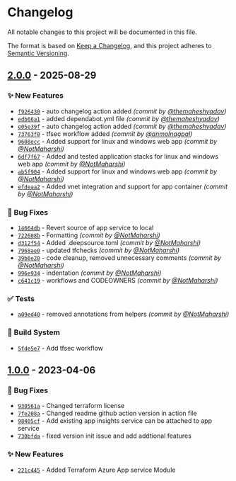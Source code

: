 # Changelog
All notable changes to this project will be documented in this file.

The format is based on [Keep a Changelog](https://keepachangelog.com/en/1.0.0/),
and this project adheres to [Semantic Versioning](https://semver.org/spec/v2.0.0.html).

## [2.0.0] - 2025-08-29
### :sparkles: New Features
- [`f926430`](https://github.com/clouddrove/terraform-azure-app-service/commit/f926430624d6e8b4208e253a2ab8281cfc6582a5) - auto changelog action added *(commit by [@themaheshyadav](https://github.com/themaheshyadav))*
- [`edb66a1`](https://github.com/clouddrove/terraform-azure-app-service/commit/edb66a16311cb313c892d06f41f2687954264f30) - added dependabot.yml file *(commit by [@themaheshyadav](https://github.com/themaheshyadav))*
- [`e05e39f`](https://github.com/clouddrove/terraform-azure-app-service/commit/e05e39f1ff8fbe143d8d75d0297fcd2f4cb743af) - auto changelog action added *(commit by [@themaheshyadav](https://github.com/themaheshyadav))*
- [`73763f0`](https://github.com/clouddrove/terraform-azure-app-service/commit/73763f0260cada5e9b8ed1f175b67d8d8310ce72) - tfsec workflow added *(commit by [@anmolnagpal](https://github.com/anmolnagpal))*
- [`9608ecc`](https://github.com/clouddrove/terraform-azure-app-service/commit/9608eccaf6a5e3eae221f647c1bcba6c2f197d49) - Added support for linux and windows web app *(commit by [@NotMaharshi](https://github.com/NotMaharshi))*
- [`6df7f67`](https://github.com/clouddrove/terraform-azure-app-service/commit/6df7f67539c726b590c2823607d278231b28461d) - Added and tested application stacks for linux and windows web app *(commit by [@NotMaharshi](https://github.com/NotMaharshi))*
- [`ab5f904`](https://github.com/clouddrove/terraform-azure-app-service/commit/ab5f9040588896eb9742230d02e64edff532d0c3) - Added support for linux and windows web app *(commit by [@NotMaharshi](https://github.com/NotMaharshi))*
- [`efdeaa2`](https://github.com/clouddrove/terraform-azure-app-service/commit/efdeaa2167d8176c0ecd55c2de2a6c6a6fd00f57) - Added vnet integration and support for app container *(commit by [@NotMaharshi](https://github.com/NotMaharshi))*

### :bug: Bug Fixes
- [`14664db`](https://github.com/clouddrove/terraform-azure-app-service/commit/14664dbeac684b90f22f8d0391511f7d29c904ca) - Revert source of app service to local
- [`722608b`](https://github.com/clouddrove/terraform-azure-app-service/commit/722608bf1fdfff6b1060bad7c88ebdf96a5e2693) - Formatting *(commit by [@NotMaharshi](https://github.com/NotMaharshi))*
- [`d312f54`](https://github.com/clouddrove/terraform-azure-app-service/commit/d312f5409c6a363ec527daaf2b560e88ec0b49ac) - Added .deepsource.toml *(commit by [@NotMaharshi](https://github.com/NotMaharshi))*
- [`7968ae0`](https://github.com/clouddrove/terraform-azure-app-service/commit/7968ae01e42962f05d387f8eaad3d0dd28437bf5) - updated tfchecks *(commit by [@NotMaharshi](https://github.com/NotMaharshi))*
- [`39b6e20`](https://github.com/clouddrove/terraform-azure-app-service/commit/39b6e20b5bd74bd5c0c37fc7afe057dd54fc662d) - code cleanup, removed unnecessary comments *(commit by [@NotMaharshi](https://github.com/NotMaharshi))*
- [`996e934`](https://github.com/clouddrove/terraform-azure-app-service/commit/996e9349bcb0fd44d11998ef5b671927eaddae9c) - indentation *(commit by [@NotMaharshi](https://github.com/NotMaharshi))*
- [`c641c19`](https://github.com/clouddrove/terraform-azure-app-service/commit/c641c196a497872d400c6e77acb8d9eb1c8c97da) - workflows and CODEOWNERS *(commit by [@NotMaharshi](https://github.com/NotMaharshi))*

### :white_check_mark: Tests
- [`a09ed40`](https://github.com/clouddrove/terraform-azure-app-service/commit/a09ed401e45844c981857b37b85404690c763ed8) - removed annotations from helpers *(commit by [@NotMaharshi](https://github.com/NotMaharshi))*

### :construction_worker: Build System
- [`5fde5e7`](https://github.com/clouddrove/terraform-azure-app-service/commit/5fde5e7637b50e992a56c39acc4cd49565e509af) - Add tfsec workflow


## [1.0.0] - 2023-04-06
### :bug: Bug Fixes
- [`930561a`](https://github.com/clouddrove/terraform-azure-load-balancer/commit/930561a6b78db602637043a4c987b12d8fddc396) - Changed terraform license
- [`7fe208a`](https://github.com/clouddrove/terraform-azure-load-balancer/commit/7fe208a07b28abe17faca9beb87918de90388c29) - Changed readme github action version in action file
- [`98405cf`](https://github.com/clouddrove/terraform-azure-app-service/commit/98405cf97ac10ecbb6e8c474456a20adae66bf1d)   - Add existing app insights service can be attached to app service
- [`730bfda`](https://github.com/clouddrove/terraform-azure-app-service/commit/730bfda869a5ad77bef0b3f04196f6f3d60985e8)   - fixed version init issue and add addtional features

### :sparkles: New Features
- [`221c445`](https://github.com/clouddrove/terraform-azure-app-service/commit/221c4455b364f4a37caf1867a165849e92bde0a1)   - Added Terraform Azure App service Module


[1.0.0]: https://github.com/clouddrove/terraform-azure-app-service/compare/1.0.0...master
[2.0.0]: https://github.com/clouddrove/terraform-azure-app-service/compare/1.0.0...2.0.0
